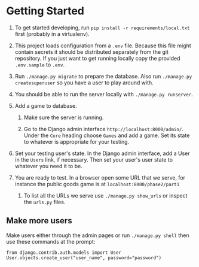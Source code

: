 # Getting Started

1. To get started developing, run `pip install -r requirements/local.txt` first (probably in a virtualenv).

1. This project loads configuration from a `.env` file. Because this file might contain secrets it should be distributed separately from the git repository. If you just want to get running locally copy the provided `.env.sample` to `.env`.

1. Run `./manage.py migrate` to prepare the database. Also run `./manage.py createsuperuser` so you have a user to play around with.

1. You should be able to run the server locally with `./manage.py runserver`.

1. Add a game to database.

    1. Make sure the server is running.

    1. Go to the Django admin interface `http://localhost:8000/admin/`. Under the `Core` heading choose `Games` and add a game. Set its state to whatever is appropriate for your testing.

1. Set your testing user's state. In the Django admin interface, add a User in the `Users` link, if necessary. Then set your user's user state to whatever you need it to be.

1. You are ready to test. In a browser open some URL that we serve, for instance the public goods game is at `localhost:8000/phase2/part1`

    1. To list all the URLs we serve use `./manage.py show_urls` or inspect the `urls.py` files.


## Make more users

Make users either through the admin pages or run `./manage.py shell` then use these commands at the prompt:

```
from django.contrib.auth.models import User
User.objects.create_user("user_name", password="password")
```
